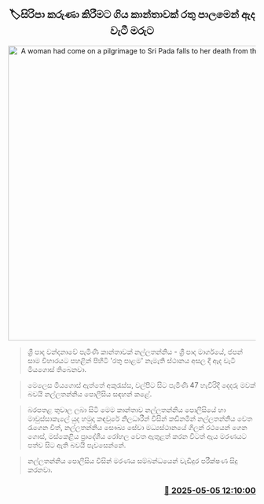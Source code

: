 <p align='center'><b><h2 align='center' title='A woman had come on a pilgrimage to Sri Pada falls to her death from the Red Bridge'>🏷සිරිපා කරුණා කිරීමට ගිය කාන්තාවක් රතු පාලමෙන් ඇද වැටී මරුට</h2></b></p>
<p align='center'><img src='https://helakuru.sgp1.cdn.digitaloceanspaces.com/esana/images/lib/death[1].jpg' width='600' alt='A woman had come on a pilgrimage to Sri Pada falls to her death from the Red Bridge'></p>

> ශ්‍රී පාද වන්දනාවේ පැමිණි කාන්තාවක් නල්ලතන්නිය - ශ්‍රී පාද මාර්ගයේ, ජපන් සාම විහාරයට පහළින් පිහිටි 'රතු පාළම' නැමැති ස්ථානය අසල දී ඇද වැටී මියගොස් තිබෙනවා.

> මෙලෙස මියගොස් ඇත්තේ අකුරැස්ස, වල්පිට සිට පැමිණි 47 හැවිරිදි දෙදරු මවක් බවයි නල්ලතන්නිය පොලීසිය සඳහන් කළේ.

> බරපතළ තුවාල ලබා සිටි මෙම කාන්තාව නල්ලතන්නිය පොලීසියේ හා මාවුස්සාකැලේ යුද හමුදා කඳවුරේ නිලධාරීන් විසින් කඩිනමින් නල්ලතන්නිය වෙත රැගෙන විත්, නල්ලතන්නිය සෞඛ්‍ය සේවා මධ්‍යස්ථානයේ ගිලන් රථයෙන් ගෙන ගොස්, මස්කෙළිය ප්‍රාදේශීය රෝහල වෙත ඇතුළත් කරන විටත් ඇය මරණයට පත්ව සිට ඇති බවයි පැවසෙන්නේ.

> නල්ලතන්නිය පොලීසිය විසින් මරණය සම්බන්ධයෙන් වැඩිදුර පරීක්ෂණ සිදු කරනවා.



<h3 align='right'><a href='https://www.helakuru.lk/esana/p/109809/'>📅 2025-05-05 12:10:00</a></h3>
